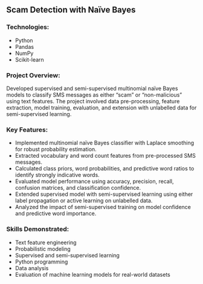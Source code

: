 ## Scam Detection with Naïve Bayes

### Technologies: 
- Python
- Pandas
- NumPy
- Scikit-learn

### Project Overview:

Developed supervised and semi-supervised multinomial naïve Bayes models to classify SMS messages as either “scam” or “non-malicious” using text features. The project involved data pre-processing, feature extraction, model training, evaluation, and extension with unlabelled data for semi-supervised learning.

### Key Features:
- Implemented multinomial naïve Bayes classifier with Laplace smoothing for robust probability estimation.
- Extracted vocabulary and word count features from pre-processed SMS messages.
- Calculated class priors, word probabilities, and predictive word ratios to identify strongly indicative words.
- Evaluated model performance using accuracy, precision, recall, confusion matrices, and classification confidence.
- Extended supervised model with semi-supervised learning using either label propagation or active learning on unlabelled data.
- Analyzed the impact of semi-supervised training on model confidence and predictive word importance.

### Skills Demonstrated:
- Text feature engineering
- Probabilistic modeling
- Supervised and semi-supervised learning
- Python programming
- Data analysis
- Evaluation of machine learning models for real-world datasets
